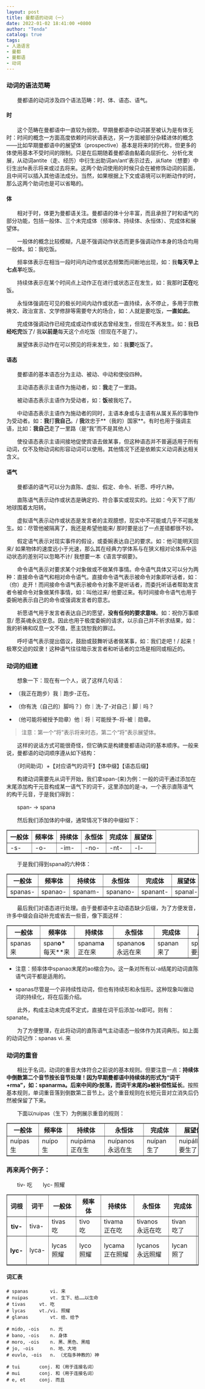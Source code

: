 ```yaml
---
layout: post
title: 曼都语的动词（一）
date: 2022-01-02 18:41:00 +0800
author: "Tenda"
catalog: true
tags:
- 人造语言
- 曼都
- 曼都语
- 动词
---
```


### 动词的语法范畴

　　曼都语的动词涉及四个语法范畴：时、体、语态、语气。

#### 时

　　这个范畴在曼都语中一直较为弱势。早期曼都语中动词甚至被认为是有体无时：时间的概念一方面高度依赖时间状语表达，另一方面被部分杂糅进体的概念——比如早期曼都语中的展望体（prospective）基本是将来时的代称，但更多的体使用基本不受时间的限制。只是在后期随着曼都语由黏着向屈折化、分析化发展，从动词antite（走、经历）中衍生出助词an/ant'表示过去，从fiate（想要）中衍生出fe表示将来或过去将来。这两个助词使用的时候只会在被修饰动词的前面，且中间可以插入其他语法成分。当然，如果根据上下文或语境可以判断动作的时，那么这两个助词也是可以省略的。

#### 体

　　相对于时，体更为曼都语关注。曼都语的体十分丰富，而且承担了时和语气的部分功能，包括一般体、三个未完成体（频率体、持续体、永恒体）、完成体和展望体。

　　一般体的概念比较模糊，凡是不强调动作状态而更多强调动作本身的场合均用一般体。如：我吃饭。

　　频率体表示在相当一段时间内动作或状态频繁而间断地出现，如：我**每天早上七点半**吃饭。

　　持续体表示在某个时间点上动作正在进行或状态正在发生，如：我那时**正在**吃饭。

　　永恒体强调在可见的极长时间内动作或状态一直持续，永不停止，多用于宗教祷文、政治宣言、文学修辞等需要夸大的场合，如：人就是要吃饭，**一直如此**。

　　完成体强调动作已经完成或动作或状态曾经发生，但现在不再发生。如：我**已经吃完**饭了/ 我**以前是**每天这个点吃饭（但现在不是了）。

　　展望体表示动作在可以预见的将来发生，如：我**要**吃饭了。

#### 语态

　　曼都语的基本语态分为主动、被动、中动和使役四种。

　　主动语态表示主语作为施动者，如：**我**走了一里路。

　　被动语态表示主语作为受动者，如：**饭**被我吃了。

　　中动语态表示主语作为施动者的同时，主语本身或与主语有从属关系的事物作为受动者。如：**我**打**我自己**。/ **我**效忠于**（我的）国家**。有时也用于强调主语，比如：**我自己**走了一里路（是“我”而不是其他人）

　　使役语态表示主语间接地促使宾语去做某事，但这种语态并不普遍适用于所有动词，仅不及物动词和形容动词可以使用。其他情况下还是依赖实义动词表达相关含义。

#### 语气

　　曼都语的语气可以分为直陈、虚拟、假定、命令、祈愿、呼吁六种。

　　直陈语气表示动作或状态是确定的、符合事实或现实的。比如：今天下了雨/ 地球围着太阳转。

　　虚拟语气表示动作或状态是发言者的主观臆想，现实中不可能或几乎不可能发生。如：尽管他被隔离了，我还是希望他能来/ 那时要是出了一点差错都很不妙。

　　假定语气表示对现实事件的假设，或委婉表达自己的要求。如：他可能明天回来/ 如果物体的速度远小于光速，那么其在经典力学体系与在狭义相对论体系中运动状态的差别可以忽略不计/ 我想要一本《语言学纲要》。

　　命令语气表示对要求某个对象做或不做某件事情。命令语气具体又可以分为两种：直接命令语气和相对命令语气。直接命令语气表示被命令对象即听话者，如：（你）走开！而间接命令语气表示被命令对象不是听话者，而委托听话者帮助发言者令被命令对象做某件事情，如：叫他过来/ 他要过来。有时间接命令语气也用于委婉地表示自己的命令或强调发言者的意志。

　　祈愿语气用于发言者表达自己的愿望，**没有任何的要求意味**。如：祝你万事顺意/ 愿英魂永远安息。因此也用于极度委婉的请求，以示自己并不祈求结果，如：我的祈祷和叹息一文不值，愿主饶恕我的罪过。

　　呼吁语气表示提出倡议，鼓励或鼓舞听话者做某事，如：我们走吧！/ 起来！极寒交迫的奴隶！这种语气往往暗示发言者和听话者的立场是相同或相近的。

### 动词的组建

　　想象一下：现在有一个人，说了这样几句话：

* （我正在跑步）我｜跑步-正在。

* （你有洗（自己的）脚吗？）你｜洗-了-对自己｜脚｜吗？

* （他可能将被授予勋章）他｜将｜可能授予-将-被｜勋章。

> 注意：第一个“将”表示将来时态，第二个“将”表示展望体。

　　这样的说话方式可能很奇怪，但它确实是构建曼都语动词的基本顺序。一般来说，曼都语的动词顺序遵从如下结构：

　　（时间助词）+【对应语气的词干】【体中缀】【语态后缀】

　　构建动词需要先从词干开始，我们拿span-(来)为例：一般的词干通过添加在末尾添加构干元音构成某一语气下的词干，这里添加的是-a，一个表示直陈语气的构干元音，于是我们得到：

　　span- -> spana

　　然后我们添加体的中缀，通常情况下体的中缀如下：

<table border="1">
  <tr>
    <th>一般体</th>
    <th>频率体</th>
    <th>持续体</th>
    <th>永恒体</th>
    <th>完成体</th>
    <th>展望体</th>
  </tr>
  <tr>
    <td>-s-</td>
    <td>-o-</td>
    <td>-im-</td>
    <td>-no-</td>
    <td>-nt-</td>
    <td>-l-</td>
  </tr>
</table>

　　于是我们得到spana的六种体：

<table border="1">
  <tr>
    <th>一般体</th>
    <th>频率体</th>
    <th>持续体</th>
    <th>永恒体</th>
    <th>完成体</th>
    <th>展望体</th>
  </tr>
  <tr>
    <td>spanas-</td>
    <td>spanao-</td>
    <td>spanam-</td>
    <td>spanano-</td>
    <td>spanant-</td>
    <td>spanal-</td>
  </tr>
</table>

　　最后我们对语态进行处理。由于曼都语中主动语态缺少后缀，为了方便发音，许多中缀会自动补充或省去一些音，像下面这样：

<table border="1">
  <tr>
    <th>一般体</th>
    <th>频率体</th>
    <th>持续体</th>
    <th>永恒体</th>
    <th>完成体</th>
    <th>展望体</th>
  </tr>
  <tr>
    <td>spanas　来</td>
    <td>span<b>o</b>*　每天**来</td>
    <td>spanam<b>a</b>　正在来</td>
    <td>spanano<b>s</b>　永远在来</td>
    <td>spanan　来了</td>
    <td>spanal<b>la</b>　要来</td>
  </tr>
</table>

* 注意：频率体中spanao末尾的ao缩合为o。这一条对所有以-a结尾的动词直陈语气词干都是适用的。

* spanas尽管是一个非持续性动词，但也有持续形和永恒形。这种现象叫做动词的持续化，将在后面介绍。

　　此外，构成主动未完成不定式，直接在词干后添加-te即可。则有：spanate。

　　为了方便整理，在此将动词的直陈语气主动语态一般体作为其词典形。如上面的动词记作：spanas vi. 来

### 动词的重音

　　相比于名词，动词的重音大体符合之前说的基本规则。但要注意一点：**持续体中倒数第二个音节按长音节处理！**因为早期曼都语中持续体的形式为“词干+rma”，如：spanarma。后来中间的r脱落，而词干末尾的a被**补偿性延长**。按照基本规则，单词重音落到倒数第二音节上。这个重音规则在长短元音对立消失后仍然被保留了下来。

　　下面以nuipas（生下）为例展示重音的规则：

<table border="1">
  <tr>
    <th>一般体</th>
    <th>频率体</th>
    <th>持续体</th>
    <th>永恒体</th>
    <th>完成体</th>
    <th>展望体</th>
    <th>不定式</th>
  </tr>
  <tr>
    <td>nuípas　生</td>
    <td>nuípo　生</td>
    <td>nuipáma　正在生</td>
    <td>nuípanos　永远在生</td>
    <td>nuípan　生了</td>
    <td>nuipálla　要生了</td>
    <td>nuípate</td>
  </tr>
</table>

### 再来两个例子：

　　tiv- 吃　　lyc- 照耀

<table border="1">
  <tr>
    <th>词根</th>
    <th>词干</th>
    <th>一般体</th>
    <th>频率体</th>
    <th>持续体</th>
    <th>永恒体</th>
    <th>完成体</th>
    <th>展望体</th>
    <th>不定式</th>
  </tr>
  <tr>
    <th>tiv-</th>
    <td>tiva-</td>
    <td>tivas　吃</td>
    <td>tivo　吃</td>
    <td>tivama　正在吃</td>
    <td>tivanos　永远在吃</td>
    <td>tivan　吃了</td>
    <td>tivalla　将要吃</td>
    <td>tivate</td>
  </tr>
  <tr>
    <th>lyc-</th>
    <td>lyca-</td>
    <td>lycas　照耀</td>
    <td>lyco　照耀</td>
    <td>lycama　正在照耀</td>
    <td>lycanos　永远照耀</td>
    <td>lycan　照了</td>
    <td>lycalla　将要照耀</td>
    <td>lycate</td>
  </tr>
</table>

#### 词汇表

```
# spanas		vi. 来
# nuipas		vt. 生下、给……以生命
# tivas		vt. 吃
# lycas		vt./vi. 照耀
# glanas		vt. 给、给予

# mido, -ois	n. 光
# bano, -ois	n. 身体
# moro, -ois	n. 黑、黑色、黑暗
# jo, -ois		n. 地、大地
# euvlo, -ois	n. （尤指多神教的）神

# tui		conj. 和（用于连接名词）
# mui		conj. 和（用于连接名词）
# e, et		conj. 而且
```
